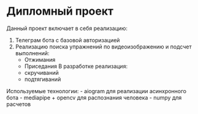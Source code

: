 # Дипломный проект
Данный проект включает в себя реализацию:
1. Телеграм бота с базовой авторизацией
2. Реализацию поиска упражнений по видеоизображению и подсчет выполнений:
    - Отжимания
    - Приседания
В разработке реализация:
    - скручиваний
    - подтягиваний


Используемые технологии:
    - aiogram для реализации асинхронного бота
    - mediapipe + opencv для распознания человека
    - numpy для расчетов
